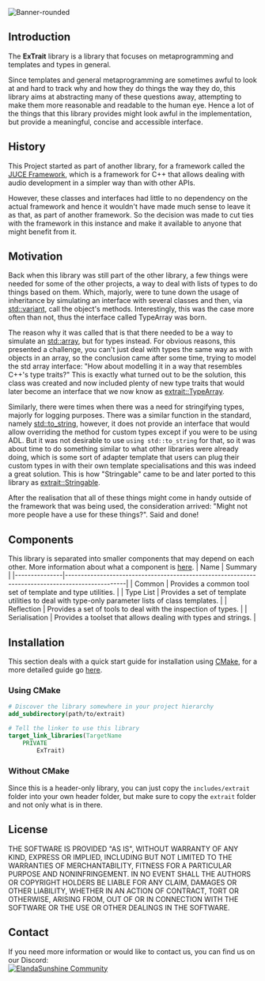 ![Banner-rounded](https://github.com/user-attachments/assets/97a9a030-f3e5-4b97-943c-ff806bfc3b36)

## Introduction
The __ExTrait__ library is a library that focuses on metaprogramming and templates and types in general.

Since templates and general metaprogramming are sometimes awful to look at and hard to track why and how they do things the way they do, this library aims at abstracting many of these questions away, attempting to make them more reasonable and readable to the human eye. Hence a lot of the things that this library provides might look awful in the implementation, but provide a meaningful, concise and accessible interface.

## History
This Project started as part of another library, for a framework called the [JUCE Framework](https://github.com/juce-framework/JUCE), which is a framework for C++ that allows dealing with audio development in a simpler way than with other APIs.

However, these classes and interfaces had little to no dependency on the actual framework and hence it wouldn't have made much sense to leave it as that, as part of another framework. So the decision was made to cut ties with the framework in this instance and make it available to anyone that might benefit from it.

## Motivation
Back when this library was still part of the other library, a few things were needed for some of the other projects, a way to deal with lists of types to do things based on them. Which, majorly, were to tune down the usage of inheritance by simulating an interface with several classes and then, via [std::variant](https://en.cppreference.com/w/cpp/utility/variant), call the object's methods. Interestingly, this was the case more often than not, thus the interface called TypeArray was born.

The reason why it was called that is that there needed to be a way to simulate an [std::array](https://en.cppreference.com/w/cpp/container/array), but for types instead.
For obvious reasons, this presented a challenge, you can't just deal with types the same way as with objects in an array, so the conclusion came after some time, trying to model the std array interface: "How about modelling it in a way that resembles C++'s type traits?"
This is exactly what turned out to be the solution, this class was created and now included plenty of new type traits that would later become an interface that we now know as [extrait::TypeArray](https://elandasunshine.github.io/wiki?page=Extrait/types/TypeArray).

Similarly, there were times when there was a need for stringifying types, majorly for logging purposes. There was a similar function in the standard, namely [std::to_string](https://en.cppreference.com/w/cpp/string/basic_string/to_string), however, it does not provide an interface that would allow overriding the method for custom types except if you were to be using ADL.
But it was not desirable to use `using std::to_string` for that, so it was about time to do something similar to what other libraries were already doing, which is some sort of adapter template that users can plug their custom types in with their own template specialisations and this was indeed a great solution. This is how "Stringable" came to be and later ported to this library as [extrait::Stringable](https://elandasunshine.github.io/wiki?page=Extrait/types/Stringable).

After the realisation that all of these things might come in handy outside of the framework that was being used, the consideration arrived: "Might not more people have a use for these things?". Said and done!

## Components
This library is separated into smaller components that may depend on each other. More information about what a component is [here](https://elandasunshine.github.io/wiki?page=Extrait/component).
| Name          | Summary                                                                                         |
|---------------|-------------------------------------------------------------------------------------------------|
| Common        | Provides a common tool set of template and type utilities.                                      |
| Type List     | Provides a set of template utilities to deal with type-only parameter lists of class templates. |
| Reflection    | Provides a set of tools to deal with the inspection of types.                                   |
| Serialisation | Provides a toolset that allows dealing with types and strings.                                  |

## Installation
This section deals with a quick start guide for installation using [CMake](https://cmake.org/), for a more detailed guide go [here](https://elandasunshine.github.io/wiki?page=Extrait/installation).

### Using CMake
```cmake
# Discover the library somewhere in your project hierarchy
add_subdirectory(path/to/extrait)

# Tell the linker to use this library
target_link_libraries(TargetName
    PRIVATE
        ExTrait)
```

### Without CMake
Since this is a header-only library, you can just copy the `includes/extrait` folder into your own header folder, but make sure to copy the `extrait` folder and not only what is in there.

## License
THE SOFTWARE IS PROVIDED "AS IS", WITHOUT WARRANTY OF ANY KIND, EXPRESS OR
IMPLIED, INCLUDING BUT NOT LIMITED TO THE WARRANTIES OF MERCHANTABILITY,
FITNESS FOR A PARTICULAR PURPOSE AND NONINFRINGEMENT. IN NO EVENT SHALL THE
AUTHORS OR COPYRIGHT HOLDERS BE LIABLE FOR ANY CLAIM, DAMAGES OR OTHER
LIABILITY, WHETHER IN AN ACTION OF CONTRACT, TORT OR OTHERWISE, ARISING FROM,
OUT OF OR IN CONNECTION WITH THE SOFTWARE OR THE USE OR OTHER DEALINGS IN THE
SOFTWARE.

## Contact
If you need more information or would like to contact us, you can find us on our Discord:  
[![ElandaSunshine Community](https://discordapp.com/api/guilds/781531690383179826/widget.png?style=banner2)](https://discord.com/invite/jzRyAtnJBc)
